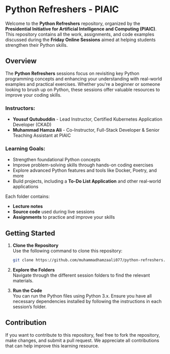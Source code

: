 # Python Refreshers - PIAIC

Welcome to the **Python Refreshers** repository, organized by the **Presidential Initiative for Artificial Intelligence and Computing (PIAIC)**. This repository contains all the work, assignments, and code examples discussed during the **Friday Online Sessions** aimed at helping students strengthen their Python skills.

## Overview

The **Python Refreshers** sessions focus on revisiting key Python programming concepts and enhancing your understanding with real-world examples and practical exercises. Whether you're a beginner or someone looking to brush up on Python, these sessions offer valuable resources to improve your coding skills.

### Instructors:
- **Yousuf Qutubuddin** - Lead Instructor, Certified Kubernetes Application Developer (CKAD)
- **Muhammad Hamza Ali** - Co-Instructor, Full-Stack Developer & Senior Teaching Assistant at PIAIC

### Learning Goals:
- Strengthen foundational Python concepts
- Improve problem-solving skills through hands-on coding exercises
- Explore advanced Python features and tools like Docker, Poetry, and more
- Build projects, including a **To-Do List Application** and other real-world applications


Each folder contains:
- **Lecture notes**
- **Source code** used during live sessions
- **Assignments** to practice and improve your skills


## Getting Started

1. **Clone the Repository**  
   Use the following command to clone this repository:
   ```bash
   git clone https://github.com/muhammadhamzaali077/python-refreshers.git
   ```

2. **Explore the Folders**  
   Navigate through the different session folders to find the relevant materials.

3. **Run the Code**  
   You can run the Python files using Python 3.x. Ensure you have all necessary dependencies installed by following the instructions in each session’s folder.

## Contribution

If you want to contribute to this repository, feel free to fork the repository, make changes, and submit a pull request. We appreciate all contributions that can help improve this learning resource.